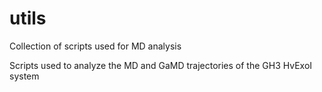 # utils
Collection of scripts used for MD analysis

Scripts used to analyze the MD and GaMD trajectories of the GH3 HvExoI system
